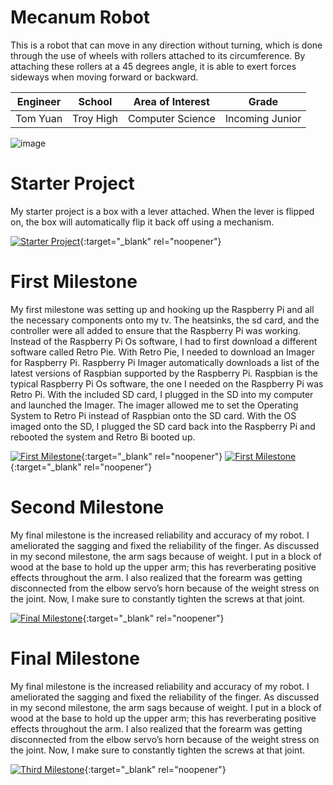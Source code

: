 ﻿# Mecanum Robot
This is a robot that can move in any direction without turning, which is done through the use of wheels with rollers attached to its circumference. By attaching these rollers at a 45 degrees angle, it is able to exert forces sideways when moving forward or backward.

| Engineer | School | Area of Interest | Grade |
|:--:|:--:|:--:|:--:|
| Tom Yuan | Troy High | Computer Science | Incoming Junior |

![image](https://user-images.githubusercontent.com/80085373/174336734-d30c865d-36aa-47b0-89e3-2164e1ca4248.png)

# Starter Project
My starter project is a box with a lever attached. When the lever is flipped on, the box will automatically flip it back off using a mechanism.

[![Starter Project](![image](https://user-images.githubusercontent.com/80085373/174338413-b6079e93-dc2b-40f9-bcd6-a03870cb094c.png)
 )](https://youtu.be/0fxMNs8Zm_U "Starter Project"){:target="_blank" rel="noopener"}

# First Milestone
My first milestone was setting up and hooking up the Raspberry Pi and all the necessary components onto my tv. The heatsinks, the sd card, and the controller were all added to ensure that the Raspberry Pi was working. Instead of the Raspberry Pi Os software, I had to first download a different software called Retro Pie. With Retro Pie, I needed to download an Imager for Raspberry Pi. Raspberry Pi Imager automatically downloads a list of the latest versions of Raspbian supported by the Raspberry Pi. Raspbian is the typical Raspberry Pi Os software, the one I needed on the Raspberry Pi was Retro Pi. With the included SD card, I plugged in the SD into my computer and launched the Imager. The imager allowed me to set the Operating System to Retro Pi instead of Raspbian onto the SD card. With the OS imaged onto the SD, I plugged the SD card back into the Raspberry Pi and rebooted the system and Retro Bi booted up.

[![First Milestone](![image](https://user-images.githubusercontent.com/80085373/174337303-e015ab43-4fc3-44f4-9131-c670a679e00a.png)
)](https://www.youtube.com/watch?v=CaCazFBhYKs "First Milestone"){:target="_blank" rel="noopener"}
[![First Milestone]()](https://www.youtube.com/watch?v=CaCazFBhYKs "First Milestone"){:target="_blank" rel="noopener"}
  
# Second Milestone
My final milestone is the increased reliability and accuracy of my robot. I ameliorated the sagging and fixed the reliability of the finger. As discussed in my second milestone, the arm sags because of weight. I put in a block of wood at the base to hold up the upper arm; this has reverberating positive effects throughout the arm. I also realized that the forearm was getting disconnected from the elbow servo’s horn because of the weight stress on the joint. Now, I make sure to constantly tighten the screws at that joint. 

[![Final Milestone](https://res.cloudinary.com/marcomontalbano/image/upload/v1612573869/video_to_markdown/images/youtube--F7M7imOVGug-c05b58ac6eb4c4700831b2b3070cd403.jpg )](https://www.youtube.com/watch?v=F7M7imOVGug&feature=emb_logo "Final Milestone"){:target="_blank" rel="noopener"}

# Final Milestone
My final milestone is the increased reliability and accuracy of my robot. I ameliorated the sagging and fixed the reliability of the finger. As discussed in my second milestone, the arm sags because of weight. I put in a block of wood at the base to hold up the upper arm; this has reverberating positive effects throughout the arm. I also realized that the forearm was getting disconnected from the elbow servo’s horn because of the weight stress on the joint. Now, I make sure to constantly tighten the screws at that joint.

[![Third Milestone](https://res.cloudinary.com/marcomontalbano/image/upload/v1612574014/video_to_markdown/images/youtube--y3VAmNlER5Y-c05b58ac6eb4c4700831b2b3070cd403.jpg)](https://www.youtube.com/watch?v=y3VAmNlER5Y&feature=emb_logo "Second Milestone"){:target="_blank" rel="noopener"}

